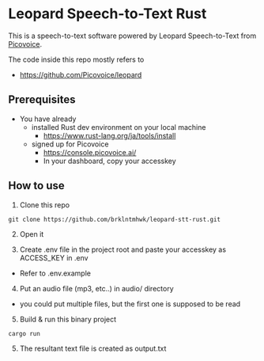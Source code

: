 # Leopard Speech-to-Text Rust

This is a speech-to-text software powered by Leopard Speech-to-Text from [Picovoice](https://picovoice.ai/).

The code inside this repo mostly refers to
- https://github.com/Picovoice/leopard

## Prerequisites
- You have already
  - installed Rust dev environment on your local machine
    - https://www.rust-lang.org/ja/tools/install
  - signed up for Picovoice
    - https://console.picovoice.ai/
    - In your dashboard, copy your accesskey

## How to use

1. Clone this repo
```
git clone https://github.com/brklntmhwk/leopard-stt-rust.git
```
2. Open it

3. Create .env file in the project root and paste your accesskey as ACCESS_KEY in .env
  - Refer to .env.example

4. Put an audio file (mp3, etc..) in audio/ directory
  - you could put multiple files, but the first one is supposed to be read

5. Build & run this binary project
```
cargo run
```

5. The resultant text file is created as output.txt
